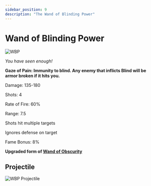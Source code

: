 ```yaml
---
sidebar_position: 9
description: "The Wand of Blinding Power"
---
```


# Wand of Blinding Power

![WBP](https://cdn.discordapp.com/attachments/635248759126622254/1004994847322685440/blinding.png)

<i>You have seen enough!</i>

**Gaze of Pain: Immunity to blind. Any enemy that inflicts Blind will be armor broken if it hits you.**

Damage: 135-180

Shots: 4

Rate of Fire: 60%

Range: 7.5

Shots hit multiple targets

Ignores defense on target

Fame Bonus: 8%

**Upgraded form of [Wand of Obscurity](https://wiki.valorserver.com/docs/items/weapons/wands/ut/wand_of_obscurity)**

## Projectile

![WBP Projectile](https://cdn.discordapp.com/attachments/1160376179996496013/1188045258706137129/normal_ar_blade.gif?ex=6599185e&is=6586a35e&hm=c27fef18fa15c95318c4f3532ec19abd871a87c785085349874519606541bef5&)
